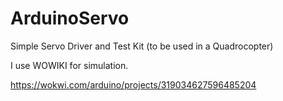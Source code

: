 # ArduinoServo
Simple Servo Driver and Test Kit (to be used in a Quadrocopter) 

I use WOWIKI for simulation. 

https://wokwi.com/arduino/projects/319034627596485204
